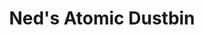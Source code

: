 ---
title: "Ned's Atomic Dustbin"
summary: "English alternative rock band founded in Stourbridge in West Midlands in November 1987 and disbanded in October 1995. They reformed in 2000. Current Members: Jonn Penney Gareth \"Rat\" Pring , Matt Cheslin , Alex Griffin Dan Warton Former Members: Wiz 1995 Tour Floyd 1995 Tour Tracy 1988-89 Andy King Martin Warlow"
image: "ned-s-atomic-dustbin.jpg"
---